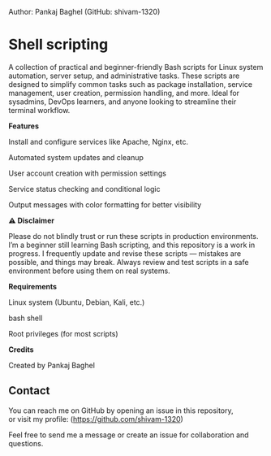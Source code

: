 
Author: Pankaj Baghel (GitHub: shivam-1320)


# Shell scripting
A collection of practical and beginner-friendly Bash scripts for Linux system automation, server setup, and administrative tasks. These scripts are designed to simplify common tasks such as package installation, service management, user creation, permission handling, and more. Ideal for sysadmins, DevOps learners, and anyone looking to streamline their terminal workflow.



**Features**

Install and configure services like Apache, Nginx, etc.

Automated system updates and cleanup

User account creation with permission settings

Service status checking and conditional logic

Output messages with color formatting for better visibility




**⚠ Disclaimer**

Please do not blindly trust or run these scripts in production environments.
I’m a beginner still learning Bash scripting, and this repository is a work in progress.
I frequently update and revise these scripts — mistakes are possible, and things may break.
Always review and test scripts in a safe environment before using them on real systems.



 
**Requirements**

Linux system (Ubuntu, Debian, Kali, etc.)

bash shell

Root privileges (for most scripts)


 
 **Credits**
 
  Created by Pankaj Baghel

## Contact

You can reach me on GitHub by opening an issue in this repository,  
or visit my profile: (https://github.com/shivam-1320)  

Feel free to send me a message or create an issue for collaboration and questions.
